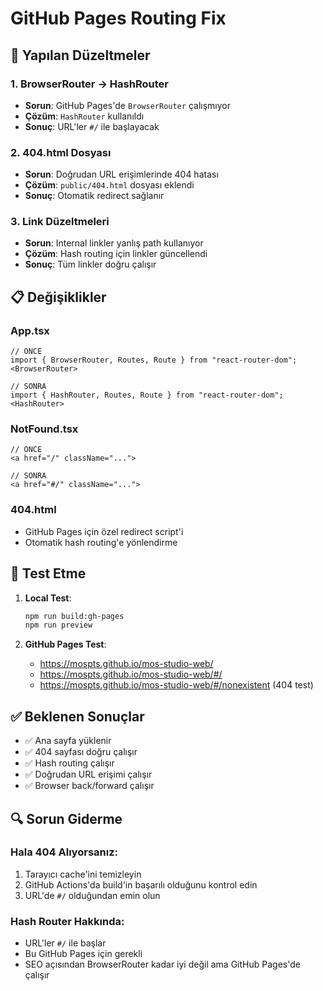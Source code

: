 # GitHub Pages Routing Fix

## 🔧 Yapılan Düzeltmeler

### 1. BrowserRouter → HashRouter
- **Sorun**: GitHub Pages'de `BrowserRouter` çalışmıyor
- **Çözüm**: `HashRouter` kullanıldı
- **Sonuç**: URL'ler `#/` ile başlayacak

### 2. 404.html Dosyası
- **Sorun**: Doğrudan URL erişimlerinde 404 hatası
- **Çözüm**: `public/404.html` dosyası eklendi
- **Sonuç**: Otomatik redirect sağlanır

### 3. Link Düzeltmeleri
- **Sorun**: Internal linkler yanlış path kullanıyor
- **Çözüm**: Hash routing için linkler güncellendi
- **Sonuç**: Tüm linkler doğru çalışır

## 📋 Değişiklikler

### App.tsx
```tsx
// ÖNCE
import { BrowserRouter, Routes, Route } from "react-router-dom";
<BrowserRouter>

// SONRA  
import { HashRouter, Routes, Route } from "react-router-dom";
<HashRouter>
```

### NotFound.tsx
```tsx
// ÖNCE
<a href="/" className="...">

// SONRA
<a href="#/" className="...">
```

### 404.html
- GitHub Pages için özel redirect script'i
- Otomatik hash routing'e yönlendirme

## 🚀 Test Etme

1. **Local Test**:
   ```bash
   npm run build:gh-pages
   npm run preview
   ```

2. **GitHub Pages Test**:
   - https://mospts.github.io/mos-studio-web/
   - https://mospts.github.io/mos-studio-web/#/
   - https://mospts.github.io/mos-studio-web/#/nonexistent (404 test)

## ✅ Beklenen Sonuçlar

- ✅ Ana sayfa yüklenir
- ✅ 404 sayfası doğru çalışır  
- ✅ Hash routing çalışır
- ✅ Doğrudan URL erişimi çalışır
- ✅ Browser back/forward çalışır

## 🔍 Sorun Giderme

### Hala 404 Alıyorsanız:
1. Tarayıcı cache'ini temizleyin
2. GitHub Actions'da build'in başarılı olduğunu kontrol edin
3. URL'de `#/` olduğundan emin olun

### Hash Router Hakkında:
- URL'ler `#/` ile başlar
- Bu GitHub Pages için gerekli
- SEO açısından BrowserRouter kadar iyi değil ama GitHub Pages'de çalışır
